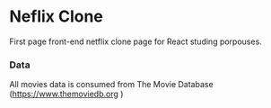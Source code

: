 # Neflix Clone

First page front-end netflix clone page for React studing porpouses. 

### Data

All movies data is consumed from The Movie Database (https://www.themoviedb.org
)


